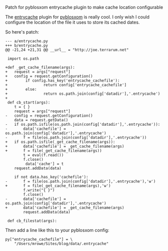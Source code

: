Patch for pyblosxom entrycache plugin to make cache location configurable

The [entrycache][1] plugin for [pyblosxom][2] is really cool. I only
wish I could configure the location of the file it uses to store its
cached dates.

[1]: http://joe.terrarum.net/projects.html
[2]: http://pyblosxom.sourceforge.net/

So here's patch:

    --- a/entrycache.py
    +++ b/entrycache.py
    @@ -21,24 +21,31 @@ __url__ = "http://joe.terrarum.net"
     
     import os.path
     
    +def _get_cache_filename(args):
    +   request = args["request"]
    +   config = request.getConfiguration()
    +        if config.has_key('entrycache_cachefile'):
    +                return config['entrycache_cachefile']
    +        else:
    +                return os.path.join(config['datadir'],'.entrycache')
    +
     def cb_start(args):
        t = { }
        request = args["request"]
    -   config = request.getConfiguration()
        data = request.getData()
    -   if os.path.isfile(os.path.join(config['datadir'],'.entrycache')):
    -       data['cachefile'] = os.path.join(config['datadir'],'.entrycache')
    -       f = file(os.path.join(config['datadir'],'.entrycache'))
    +   if os.path.isfile(_get_cache_filename(args)):
    +       data['cachefile'] = _get_cache_filename(args)
    +       f = file(_get_cache_filename(args))
            t = eval(f.read())
            f.close()
             data['cache'] = t
        request.addData(data)
     
        if not data.has_key('cachefile'):
    -       f = file(os.path.join(config['datadir'],'.entrycache'),'w')
    +       f = file(_get_cache_filename(args),'w')
            f.write("{ }")
            f.close()
    -       data['cachefile'] = os.path.join(config['datadir'],'.entrycache')
    +       data['cachefile'] = _get_cache_filename(args)
            request.addData(data)
     
     def cb_filestat(args):

Then add a line like this to your pyblosxom config:

    py["entrycache_cachefile"] = \
        "/Users/mrowe/Sites/blog/data/.entrycache"
